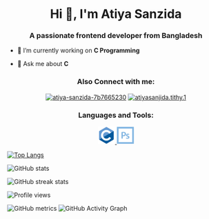 <h1 align="center">Hi 👋, I'm Atiya Sanzida</h1>
<h3 align="center">A passionate frontend developer from Bangladesh</h3>

- 🔭 I’m currently working on **C Programming**

- 💬 Ask me about **C**

<h3 align="center"> Also Connect with me:</h3>
<p align="center">
<a href="https://linkedin.com/in/atiya-sanzida-7b7665230" target="blank"><img align="center" src="https://raw.githubusercontent.com/rahuldkjain/github-profile-readme-generator/master/src/images/icons/Social/linked-in-alt.svg" alt="atiya-sanzida-7b7665230" height="30" width="40" /></a>
<a href="https://fb.com/atiyasanjida.tithy.1" target="blank"><img align="center" src="https://raw.githubusercontent.com/rahuldkjain/github-profile-readme-generator/master/src/images/icons/Social/facebook.svg" alt="atiyasanjida.tithy.1" height="30" width="40" /></a>
</p>

<h3 align="center">Languages and Tools:</h3>
<p align="center"> <a href="https://www.cprogramming.com/" target="_blank" rel="noreferrer"> <img src="https://raw.githubusercontent.com/devicons/devicon/master/icons/c/c-original.svg" alt="c" width="40" height="40"/> </a> <a href="https://www.photoshop.com/en" target="_blank" rel="noreferrer"> <img src="https://raw.githubusercontent.com/devicons/devicon/master/icons/photoshop/photoshop-line.svg" alt="photoshop" width="40" height="40"/> </a> </p>

[![Top Langs](https://github-readme-stats.vercel.app/api/top-langs/?username=AtiyaSanzida)](https://github.com/anuraghazra/github-readme-stats)

![GitHub stats](https://github-readme-stats.vercel.app/api?username=AtiyaSanzida&show_icons=true&count_private=true)  

![GitHub streak stats](https://github-readme-streak-stats.herokuapp.com/?user=AtiyaSanzida)  

![Profile views](https://gpvc.arturio.dev/AtiyaSanzida)  
  
![GitHub metrics](https://metrics.lecoq.io/AtiyaSanzida) 
![GitHub Activity Graph](https://activity-graph.herokuapp.com/graph?username=AtiyaSanzida) 
